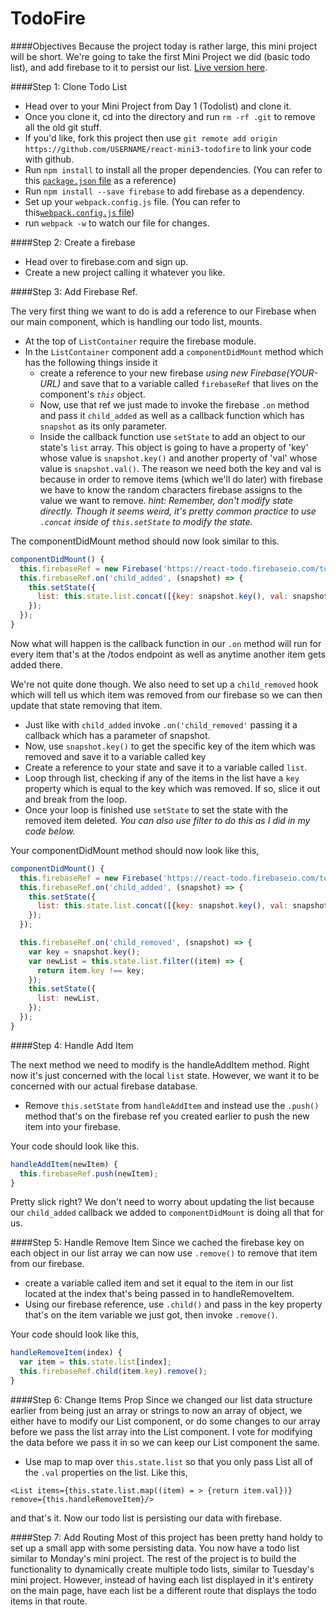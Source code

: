 # TodoFire

####Objectives
Because the project today is rather large, this mini project will be short. We're going to take the first Mini Project we did (basic todo list), and add firebase to it to persist our list. [Live version here](http://reactweek.com/projects/mini-todofire/).

####Step 1: Clone Todo List
* Head over to your Mini Project from Day 1 (Todolist) and clone it.
* Once you clone it, cd into the directory and run ```rm -rf .git``` to remove all the old git stuff.
* If you'd like, fork this project then use ```git remote add origin https://github.com/USERNAME/react-mini3-todofire``` to link your code with github.
* Run ```npm install``` to install all the proper dependencies. (You can refer to this [`package.json` file](https://gist.github.com/jasonalmaturner/d163094eb61b1f6f4ead#file-package-json) as a reference)
* Run ```npm install --save firebase``` to add firebase as a dependency.
* Set up your `webpack.config.js` file. (You can refer to this[`webpack.config.js` file](https://gist.github.com/jasonalmaturner/d163094eb61b1f6f4ead#file-webpack-config-js))
* run ```webpack -w``` to watch our file for changes.

####Step 2: Create a firebase
* Head over to firebase.com and sign up.
* Create a new project calling it whatever you like.

####Step 3: Add Firebase Ref.

The very first thing we want to do is add a reference to our Firebase when our main component, which is handling our todo list, mounts.

* At the top of ```ListContainer``` require the firebase module.
* In the ```ListContainer``` component add a ```componentDidMount``` method which has the following things inside it
  - create a reference to your new firebase *using new Firebase(YOUR-URL)* and save that to a variable called ```firebaseRef``` that lives on the component's *```this```* object.
  - Now, use that ref we just made to invoke the firebase ```.on``` method and pass it ```child_added``` as well as a callback function which has ```snapshot``` as its only parameter.
  - Inside the callback function use ```setState``` to add an object to our state's ```list``` array. This object is going to have a property of 'key' whose value is ```snapshot.key()``` and another property of 'val' whose value is ```snapshot.val()```. The reason we need both the key and val is because in order to remove items (which we'll do later) with firebase we have to know the random characters firebase assigns to the value we want to remove. *hint: Remember, don't modify state directly. Though it seems weird, it's pretty common practice to use ```.concat``` inside of ```this.setState``` to modify the state.*

The componentDidMount method should now look similar to this.
```javascript
componentDidMount() {
  this.firebaseRef = new Firebase('https://react-todo.firebaseio.com/todos');
  this.firebaseRef.on('child_added', (snapshot) => {
    this.setState({
      list: this.state.list.concat([{key: snapshot.key(), val: snapshot.val()}]),
    });
  });
}
```

Now what will happen is the callback function in our ```.on``` method will run for every item that's at the /todos endpoint as well as anytime another item gets added there.

We're not quite done though. We also need to set up a ```child_removed``` hook which will tell us which item was removed from our firebase so we can then update that state removing that item.

* Just like with ```child_added``` invoke ```.on('child_removed'``` passing it a callback which has a parameter of snapshot.
* Now, use ```snapshot.key()``` to get the specific key of the item which was removed and save it to a variable called key
* Create a reference to your state and save it to a variable called ```list```.
* Loop through list, checking if any of the items in the list have a ```key``` property which is equal to the key which was removed. If so, slice it out and break from the loop.
* Once your loop is finished use ```setState``` to set the state with the removed item deleted. *You can also use filter to do this as I did in my code below.*

Your componentDidMount method should now look like this,
```javascript
componentDidMount() {
  this.firebaseRef = new Firebase('https://react-todo.firebaseio.com/todos');
  this.firebaseRef.on('child_added', (snapshot) => {
    this.setState({
      list: this.state.list.concat([{key: snapshot.key(), val: snapshot.val()}]),
    });
  });

  this.firebaseRef.on('child_removed', (snapshot) => {
    var key = snapshot.key();
    var newList = this.state.list.filter((item) => {
      return item.key !== key;
    });
    this.setState({
      list: newList,
    });
  });
}
```
####Step 4: Handle Add Item

The next method we need to modify is the handleAddItem method. Right now it's just concerned with the local ```list``` state. However, we want it to be concerned with our actual firebase database.

* Remove ```this.setState``` from ```handleAddItem``` and instead use the ```.push()``` method that's on the firebase ref you created earlier to push the new item into your firebase.

Your code should look like this.

```javascript
handleAddItem(newItem) {
  this.firebaseRef.push(newItem);
}
```

Pretty slick right? We don't need to worry about updating the list because our ```child_added``` callback we added to ```componentDidMount``` is doing all that for us.

####Step 5: Handle Remove Item
Since we cached the firebase key on each object in our list array we can now use ```.remove()``` to remove that item from our firebase.

* create a variable called item and set it equal to the item in our list located at the index that's being passed in to handleRemoveItem.
* Using our firebase reference, use ```.child()``` and pass in the key property that's on the item variable we just got, then invoke ```.remove()```.

Your code should look like this,

```javascript
handleRemoveItem(index) {
  var item = this.state.list[index];
  this.firebaseRef.child(item.key).remove();
}
```

####Step 6: Change Items Prop
Since we changed our list data structure earlier from being just an array or strings to now an array of object, we either have to modify our List component, or do some changes to our array before we pass the list array into the List component. I vote for modifying the data before we pass it in so we can keep our List component the same.

* Use map to map over ```this.state.list``` so that you only pass List all of the ```.val``` properties on the list.
Like this,

```<List items={this.state.list.map((item) = > {return item.val})} remove={this.handleRemoveItem}/>```

and that's it. Now our todo list is persisting our data with firebase.

<!-- *It was a little annoying trying to keep our components state in sync with our firebase. Because of this, the Firebase devs made a nice Mixin you can use with React in order to keep both in sync. Check it out at [HERE](https://www.firebase.com/docs/web/libraries/react/?utm_source=reactfire) -->

####Step 7: Add Routing
Most of this project has been pretty hand holdy to set up a small app with some persisting data. You now have a todo list similar to Monday's mini project. The rest of the project is to build the functionality to dynamically create multiple todo lists, similar to Tuesday's mini project. However, instead of having each list displayed in it's entirety on the main page, have each list be a different route that displays the todo items in that route.
